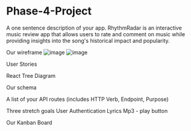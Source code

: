 # Phase-4-Project

A one sentence description of your app.
RhythmRadar is an interactive music review app that allows users to rate and comment on music while providing insights into the song's historical impact and popularity. 

Our wireframe
![image](https://github.com/user-attachments/assets/a428fc1d-0286-4f13-9ffe-e5308592ade9)
![image](https://github.com/user-attachments/assets/aa73d6fa-4a76-4534-a7d6-f0d15a0d58ee)

User Stories

React Tree Diagram

Our schema

A list of your API routes (includes HTTP Verb, Endpoint, Purpose)

Three stretch goals
User Authentication 
Lyrics 
Mp3 - play button 

Our Kanban Board

